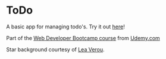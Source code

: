 # ToDo
A basic app for managing todo's. Try it out [here](https://htmlpreview.github.io/?https://github.com/nspenner/todo/blob/master/index.html)!

Part of the [Web Developer Bootcamp course](https://www.udemy.com/the-web-developer-bootcamp/) from [Udemy.com](https://www.udemy.com/)

Star background courtesy of [Lea Verou](http://lea.verou.me/css3patterns/).
